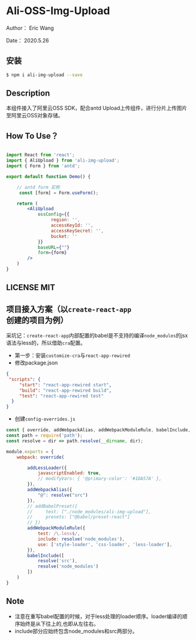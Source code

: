 # Ali-OSS-Img-Upload

Author： Eric Wang

Date： 2020.5.26

## 安装

```bash
$ npm i ali-img-upload --save
```

## Description

本组件接入了阿里云OSS SDK，配合antd Upload上传组件，进行分片上传图片至阿里云OSS对象存储。

## How To Use？

```jsx

import React from 'react';
import { AliUpload } from 'ali-img-upload';
import { Form } from 'antd';

export default function Demo() {

    // antd form 实例
     const [form] = Form.useForm();

    return (
        <AliUpload
            ossConfig={{
                 region: '',
                 accessKeyId: '',
                 accessKeySecret: '',
                 bucket: ''
            }}
            baseURL={""}
            form={form}
        />
    )
}

```

## LICENSE MIT

## 项目接入方案（以`create-react-app`创建的项目为例）

采坑记：`create-react-app`内部配置的babel是不支持的编译`node_modules`的jsx语法与less的，所以借助`cra`配置。

- 第一步：安装`customize-cra`与`react-app-rewired`
- 修改package.json

```json
{
 "scripts": {
     "start": "react-app-rewired start",
     "build": "react-app-rewired build",
     "test": "react-app-rewired test"
  }
}
```
- 创建`config-overrides.js`
```js
const { override, addWebpackAlias, addWebpackModuleRule, babelInclude, addLessLoader } = require('customize-cra');
const path = require('path');
const resolve = dir => path.resolve(__dirname, dir);

module.exports = {
    webpack: override(

        addLessLoader({
            javascriptEnabled: true,
            // modifyVars: { '@primary-color': '#1DA57A' },
        }),
        addWebpackAlias({
            "@": resolve("src")
        }),
        // addBabelPreset({
        //     test: ["./node_modules/ali-img-upload"],
        //     presets: ["@babel/preset-react"]
        // })
        addWebpackModuleRule({
            test: /\.less$/,
            include: resolve('node_modules'),
            use: ['style-loader', 'css-loader', 'less-loader'],
        }),
        babelInclude([
            resolve('src'),
            resolve('node_modules')
        ])
    )
}
```
## Note

- 注意在重写babel配置的时候，对于less处理的loader顺序。loader编译的顺序始终是从下往上的,也即从左往右。
- include部分应始终包含node_modules和src两部分。



